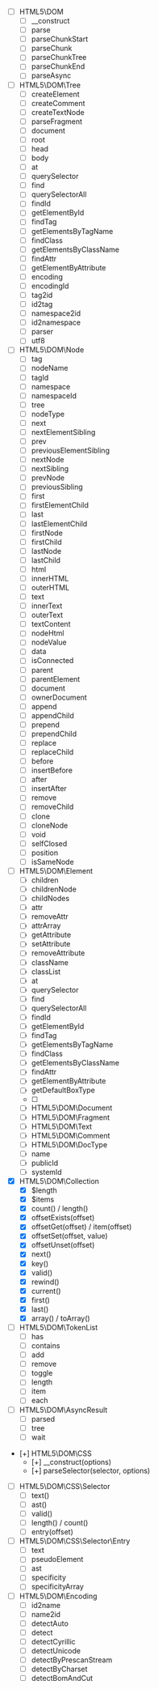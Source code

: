 - [ ] HTML5\DOM
	- [ ] __construct
	- [ ] parse
	- [ ] parseChunkStart
	- [ ] parseChunk
	- [ ] parseChunkTree
	- [ ] parseChunkEnd
	- [ ] parseAsync

- [ ] HTML5\DOM\Tree
	- [ ] createElement
	- [ ] createComment
	- [ ] createTextNode
	- [ ] parseFragment
	- [ ] document
	- [ ] root
	- [ ] head
	- [ ] body
	- [ ] at
	- [ ] querySelector
	- [ ] find
	- [ ] querySelectorAll
	- [ ] findId
	- [ ] getElementById
	- [ ] findTag
	- [ ] getElementsByTagName
	- [ ] findClass
	- [ ] getElementsByClassName
	- [ ] findAttr
	- [ ] getElementByAttribute
	- [ ] encoding
	- [ ] encodingId
	- [ ] tag2id
	- [ ] id2tag
	- [ ] namespace2id
	- [ ] id2namespace
	- [ ] parser
	- [ ] utf8

- [ ] HTML5\DOM\Node
	- [ ] tag
	- [ ] nodeName
	- [ ] tagId
	- [ ] namespace
	- [ ] namespaceId
	- [ ] tree
	- [ ] nodeType
	- [ ] next
	- [ ] nextElementSibling
	- [ ] prev
	- [ ] previousElementSibling
	- [ ] nextNode
	- [ ] nextSibling
	- [ ] prevNode
	- [ ] previousSibling
	- [ ] first
	- [ ] firstElementChild
	- [ ] last
	- [ ] lastElementChild
	- [ ] firstNode
	- [ ] firstChild
	- [ ] lastNode
	- [ ] lastChild
	- [ ] html
	- [ ] innerHTML
	- [ ] outerHTML
	- [ ] text
	- [ ] innerText
	- [ ] outerText
	- [ ] textContent
	- [ ] nodeHtml
	- [ ] nodeValue
	- [ ] data
	- [ ] isConnected
	- [ ] parent
	- [ ] parentElement
	- [ ] document
	- [ ] ownerDocument
	- [ ] append
	- [ ] appendChild
	- [ ] prepend
	- [ ] prependChild
	- [ ] replace
	- [ ] replaceChild
	- [ ] before
	- [ ] insertBefore
	- [ ] after
	- [ ] insertAfter
	- [ ] remove
	- [ ] removeChild
	- [ ] clone
	- [ ] cloneNode
	- [ ] void
	- [ ] selfClosed
	- [ ] position
	- [ ] isSameNode

- [ ] HTML5\DOM\Element
	- [ ] children
	- [ ] childrenNode
	- [ ] childNodes
	- [ ] attr
	- [ ] removeAttr
	- [ ] attrArray
	- [ ] getAttribute
	- [ ] setAttribute
	- [ ] removeAttribute
	- [ ] className
	- [ ] classList
	- [ ] at
	- [ ] querySelector
	- [ ] find
	- [ ] querySelectorAll
	- [ ] findId
	- [ ] getElementById
	- [ ] findTag
	- [ ] getElementsByTagName
	- [ ] findClass
	- [ ] getElementsByClassName
	- [ ] findAttr
	- [ ] getElementByAttribute
	- [ ] getDefaultBoxType
	- [ ] 
	- [ ] HTML5\DOM\Document
	- [ ] HTML5\DOM\Fragment
	- [ ] HTML5\DOM\Text
	- [ ] HTML5\DOM\Comment
	- [ ] HTML5\DOM\DocType
	- [ ] name
	- [ ] publicId
	- [ ] systemId

- [x] HTML5\DOM\Collection
	- [x] $length
	- [x] $items
	- [x] count() / length()
	- [x] offsetExists(offset)
	- [x] offsetGet(offset) / item(offset)
	- [x] offsetSet(offset, value)
	- [x] offsetUnset(offset)
	- [x] next()
	- [x] key()
	- [x] valid()
	- [x] rewind()
	- [x] current()
	- [x] first()
	- [x] last()
	- [x] array() / toArray()
	
- [ ] HTML5\DOM\TokenList
	- [ ] has
	- [ ] contains
	- [ ] add
	- [ ] remove
	- [ ] toggle
	- [ ] length
	- [ ] item
	- [ ] each

- [ ] HTML5\DOM\AsyncResult
	- [ ] parsed
	- [ ] tree
	- [ ] wait

- [+] HTML5\DOM\CSS
	- [+] __construct(options)
	- [+] parseSelector(selector, options)

- [ ] HTML5\DOM\CSS\Selector
	- [ ] text()
	- [ ] ast()
	- [ ] valid()
	- [ ] length() / count()
	- [ ] entry(offset)

- [ ] HTML5\DOM\CSS\Selector\Entry
	- [ ] text
	- [ ] pseudoElement
	- [ ] ast
	- [ ] specificity
	- [ ] specificityArray

- [ ] HTML5\DOM\Encoding
	- [ ] id2name
	- [ ] name2id
	- [ ] detectAuto
	- [ ] detect
	- [ ] detectCyrillic
	- [ ] detectUnicode
	- [ ] detectByPrescanStream
	- [ ] detectByCharset
	- [ ] detectBomAndCut

